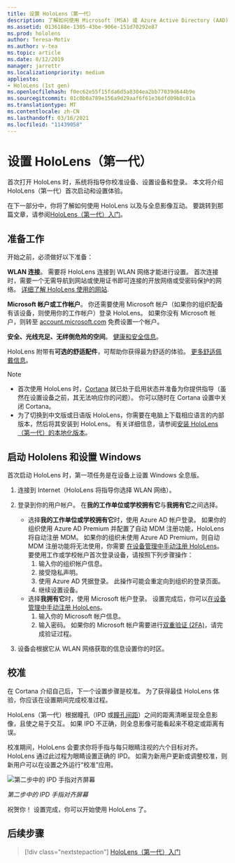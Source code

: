 ```yaml
---
title: 设置 HoloLens（第一代）
description: 了解如何使用 Microsoft (MSA) 或 Azure Active Directory (AAD) 帐户首次通过 Wi-Fi 网络设置 HoloLens（第一代）。
ms.assetid: 0136188e-1305-43be-906e-151d70292e87
ms.prod: hololens
author: Teresa-Motiv
ms.author: v-tea
ms.topic: article
ms.date: 8/12/2019
manager: jarrettr
ms.localizationpriority: medium
appliesto:
- HoloLens (1st gen)
ms.openlocfilehash: f0ec62e55f15fda6d5a8304ea2bb77039d644b9e
ms.sourcegitcommit: 01c0b0a789e156a9d29aaf6f61e36dfd09b8c01a
ms.translationtype: MT
ms.contentlocale: zh-CN
ms.lasthandoff: 03/16/2021
ms.locfileid: "11439058"
---
```

# <a name="set-up-your-hololens-1st-gen"></a>设置 HoloLens（第一代）

首次打开 HoloLens 时，系统将指导你校准设备、设置设备和登录。  本文将介绍 HoloLens（第一代）首次启动和设置体验。

在下一部分中，你将了解如何使用 HoloLens 以及与全息影像互动。 要跳转到那篇文章，请参阅[HoloLens（第一代）入门](hololens1-basic-usage.md)。

## <a name="before-you-start"></a>准备工作

开始之前，必须做好以下准备：

**WLAN 连接**。 需要将 HoloLens 连接到 WLAN 网络才能进行设置。 首次连接时，需要一个无需导航到网站或使用证书即可连接的开放网络或受密码保护的网络。 [详细了解 HoloLens 使用的网站](hololens-offline.md).

**Microsoft 帐户或工作帐户**。 你还需要使用 Microsoft 帐户（如果你的组织配备有该设备，则使用你的工作帐户）登录 HoloLens。 如果你没有 Microsoft 帐户，则转至 [account.microsoft.com](https://account.microsoft.com) 免费设置一个帐户。

**安全、光线充足、无绊倒危险的空间**。 [健康和安全信息](https://go.microsoft.com/fwlink/p/?LinkId=746661)。

HoloLens 附带有**可选的舒适配件**，可帮助你获得最为舒适的体验。 [更多舒适佩戴信息](https://support.microsoft.com/help/12632/hololens-fit-your-hololens)。

> [!NOTE]
>  
> - 首次使用 HoloLens 时，[Cortana](hololens-cortana.md) 就已处于启用状态并准备为你提供指导（虽然在设置设备之前，其无法响应你的问题）。 你可以随时在 Cortana 设置中关闭 Cortana。
> - 为了切换到中文版或日语版 HoloLens，你需要在电脑上下载相应语言的内部版本，然后将其安装到 HoloLens。 有关详细信息，请参阅[安装 HoloLens（第一代）的本地化版本](hololens1-install-localized.md)。

## <a name="start-your-hololens-and-set-up-windows"></a>启动 Hololens 和设置 Windows

首次启动 HoloLens 时，第一项任务是在设备上设置 Windows 全息版。

1. 连接到 Internet（HoloLens 将指导你选择 WLAN 网络）。

1. 登录到你的用户帐户。 在**我的工作单位或学校拥有它**与**我拥有它**之间选择。
    - 选择**我的工作单位或学校拥有它**时，使用 Azure AD 帐户登录。 如果你的组织使用 Azure AD Premium 并配置了自动 MDM 注册功能，HoloLens 将自动注册 MDM。 如果你的组织未使用 Azure AD Premium，则自动 MDM 注册功能将无法使用，你需要 [在设备管理中手动注册 HoloLens](hololens-enroll-mdm.md#different-ways-to-enroll)。 要使用工作或学校帐户首次登录设备，请按照下列步骤操作：
        1. 输入你的组织帐户信息。
        1. 接受隐私声明。
        1. 使用 Azure AD 凭据登录。 此操作可能会重定向到组织的登录页面。
        1. 继续设置设备。
    - 选择**我拥有它**时，使用 Microsoft 帐户登录。 设置完成后，你可以[在设备管理中手动注册 HoloLens](hololens-enroll-mdm.md#different-ways-to-enroll)。
        1. 输入你的 Microsoft 帐户信息。
        1. 输入密码。 如果你的 Microsoft 帐户需要进行[双重验证 (2FA)](https://blogs.technet.microsoft.com/microsoft_blog/2013/04/17/microsoft-account-gets-more-secure/)，请完成验证过程。

1. 设备会根据它从 WLAN 网络获取的信息设置你的时区。

## <a name="calibration"></a>校准

在 Cortana 介绍自己后，下一个设置步骤是校准。 为了获得最佳 HoloLens 体验，你应该在设置期间完成校准过程。

HoloLens（第一代）根据瞳孔（IPD 或[瞳孔间距](https://en.wikipedia.org/wiki/Interpupillary_distance)）之间的距离清晰呈现全息影像，且使之易于交互。 如果 IPD 不正确，则全息影像可能看起来不稳定或距离有误。

校准期间，HoloLens 会要求你将手指与每只眼睛注视的六个目标对齐。 HoloLens 通过此过程为眼睛设置正确的 IPD。 如需为新用户更新或调整校准，则新用户可以在设置之外运行“校准”应用。

![第二步中的 IPD 手指对齐屏幕](./images/ipd-finger-alignment-300px.jpg)

*第二步中的 IPD 手指对齐屏幕*

祝贺你！ 设置完成，你可以开始使用 HoloLens 了。

## <a name="next-steps"></a>后续步骤

> [!div class="nextstepaction"]
> [HoloLens（第一代）入门](hololens1-basic-usage.md)
